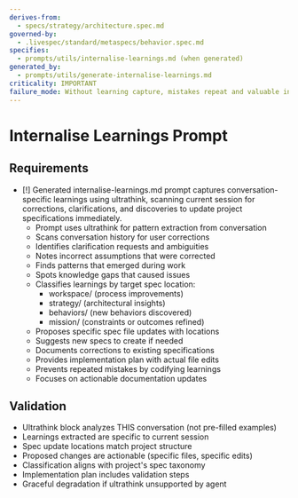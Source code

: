 ```yaml
---
derives-from:
  - specs/strategy/architecture.spec.md
governed-by:
  - .livespec/standard/metaspecs/behavior.spec.md
specifies:
  - prompts/utils/internalise-learnings.md (when generated)
generated_by:
  - prompts/utils/generate-internalise-learnings.md
criticality: IMPORTANT
failure_mode: Without learning capture, mistakes repeat and valuable insights from conversations are lost
---
```


# Internalise Learnings Prompt

## Requirements
- [!] Generated internalise-learnings.md prompt captures conversation-specific learnings using ultrathink, scanning current session for corrections, clarifications, and discoveries to update project specifications immediately.
  - Prompt uses ultrathink for pattern extraction from conversation
  - Scans conversation history for user corrections
  - Identifies clarification requests and ambiguities
  - Notes incorrect assumptions that were corrected
  - Finds patterns that emerged during work
  - Spots knowledge gaps that caused issues
  - Classifies learnings by target spec location:
    - workspace/ (process improvements)
    - strategy/ (architectural insights)
    - behaviors/ (new behaviors discovered)
    - mission/ (constraints or outcomes refined)
  - Proposes specific spec file updates with locations
  - Suggests new specs to create if needed
  - Documents corrections to existing specifications
  - Provides implementation plan with actual file edits
  - Prevents repeated mistakes by codifying learnings
  - Focuses on actionable documentation updates

## Validation
- Ultrathink block analyzes THIS conversation (not pre-filled examples)
- Learnings extracted are specific to current session
- Spec update locations match project structure
- Proposed changes are actionable (specific files, specific edits)
- Classification aligns with project's spec taxonomy
- Implementation plan includes validation steps
- Graceful degradation if ultrathink unsupported by agent
